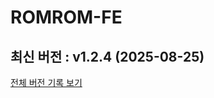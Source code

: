 # ROMROM-FE

<!-- 수정하지마세요 자동으로 동기화 됩니다 -->
## 최신 버전 : v1.2.4 (2025-08-25)

[전체 버전 기록 보기](CHANGELOG.md)

